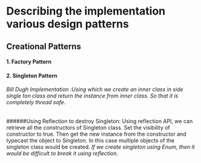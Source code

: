 # Describing the implementation various design patterns

## Creational Patterns
#### 1. Factory Pattern
#### 2. Singleton Pattern
###### Bill Dugh Implementation :Using which we create an inner class in side single ton class and return the instance from inner class. So that it is completely thread safe.

######Using Reflection to destroy Singleton: Using reflection API, we can retrieve all the constructors of Singleton class. Set the visibility of constructor to true. Then get the new instance from the constructor and typecast the object to Singleton. In this case multiple objects of the singleton class would be created. *If we create singleton using Enum, then it would be difficult to break it using reflection.*